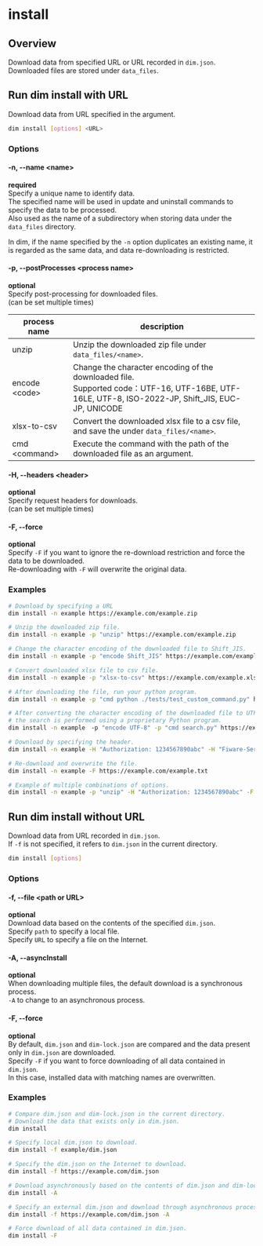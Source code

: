 # install

## Overview

Download data from specified URL or URL recorded in `dim.json`.\
Downloaded files are stored under `data_files`.

## Run dim install with URL

Download data from URL specified in the argument.

```bash
dim install [options] <URL>
```

### Options

#### -n, --name \<name\>

**required**\
Specify a unique name to identify data.\
The specified name will be used in update and uninstall commands to specify the data to be processed.\
Also used as the name of a subdirectory when storing data under the `data_files` directory.

In dim, if the name specified by the `-n` option duplicates an existing name, it is regarded as the same data, and data
re-downloading is restricted.

#### -p, --postProcesses \<process name\>

**optional**\
Specify post-processing for downloaded files.\
(can be set multiple times)

| process name    | description                                                                                                                                        |
| --------------- | -------------------------------------------------------------------------------------------------------------------------------------------------- |
| unzip           | Unzip the downloaded zip file under `data_files/<name>`.                                                                                           |
| encode \<code\> | Change the character encoding of the downloaded file.<br>Supported code：UTF-16, UTF-16BE, UTF-16LE, UTF-8, ISO-2022-JP, Shift_JIS, EUC-JP, UNICODE |
| xlsx-to-csv     | Convert the downloaded xlsx file to a csv file, and save the under `data_files/<name>`.                                                            |
| cmd \<command\> | Execute the command with the path of the downloaded file as an argument.                                                                           |

#### -H, --headers \<header\>

**optional**\
Specify request headers for downloads.\
(can be set multiple times)

#### -F, --force

**optional**\
Specify `-F` if you want to ignore the re-download restriction and force the data to be downloaded.\
Re-downloading with `-F` will overwrite the original data.

### Examples

```bash
# Download by specifying a URL
dim install -n example https://example.com/example.zip

# Unzip the downloaded zip file.
dim install -n example -p "unzip" https://example.com/example.zip

# Change the character encoding of the downloaded file to Shift_JIS.
dim install -n example -p "encode Shift_JIS" https://example.com/example.txt

# Convert downloaded xlsx file to csv file.
dim install -n example -p "xlsx-to-csv" https://example.com/example.xlsx

# After downloading the file, run your python program.
dim install -n example -p "cmd python ./tests/test_custom_command.py" https://example.com/example.xlsx

# After converting the character encoding of the downloaded file to UTF-8, 
# the search is performed using a proprietary Python program.
dim install -n example　-p "encode UTF-8" -p "cmd search.py" https://example.com/example.txt

# Download by specifying the header.
dim install -n example -H "Authorization: 1234567890abc" -H "Fiware-Service: example"  https://example.com/example.txt

# Re-download and overwrite the file.
dim install -n example -F https://example.com/example.txt

# Example of multiple combinations of options.
dim install -n example -p "unzip" -H "Authorization: 1234567890abc" -F https://example.com/example.zip
```

## Run dim install without URL

Download data from URL recorded in `dim.json`.\
If `-f` is not specified, it refers to `dim.json` in the current directory.

```bash
dim install [options]
```

### Options

#### -f, --file \<path or URL\>

**optional**\
Download data based on the contents of the specified `dim.json`.\
Specify `path` to specify a local file.\
Specify `URL` to specify a file on the Internet.

#### -A, --asyncInstall

**optional**\
When downloading multiple files, the default download is a synchronous process.\
`-A` to change to an asynchronous process.

#### -F, --force

**optional**\
By default, `dim.json` and `dim-lock.json` are compared and the data present only in `dim.json` are downloaded.\
Specify `-F` if you want to force downloading of all data contained in `dim.json`.\
In this case, installed data with matching names are overwritten.

### Examples

```bash
# Compare dim.json and dim-lock.json in the current directory.
# Download the data that exists only in dim.json.
dim install

# Specify local dim.json to download.
dim install -f example/dim.json

# Specify the dim.json on the Internet to download.
dim install -f https://example.com/dim.json

# Download asynchronously based on the contents of dim.json and dim-lock.json.
dim install -A

# Specify an external dim.json and download through asynchronous processing.
dim install -f https://example.com/dim.json -A

# Force download of all data contained in dim.json.
dim install -F
```
